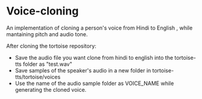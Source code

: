 # Voice-cloning

An implementation of cloning a person's voice from Hindi to English , while mantaining pitch and audio tone.

After cloning the tortoise repository:

- Save the audio file you want clone from hindi to english into the tortoise-tts folder as "test.wav"
- Save samples of the speaker's audio in a new folder in tortoise-tts/tortoise/voices
- Use the name of the audio sample folder as VOICE_NAME while generating the cloned voice.
